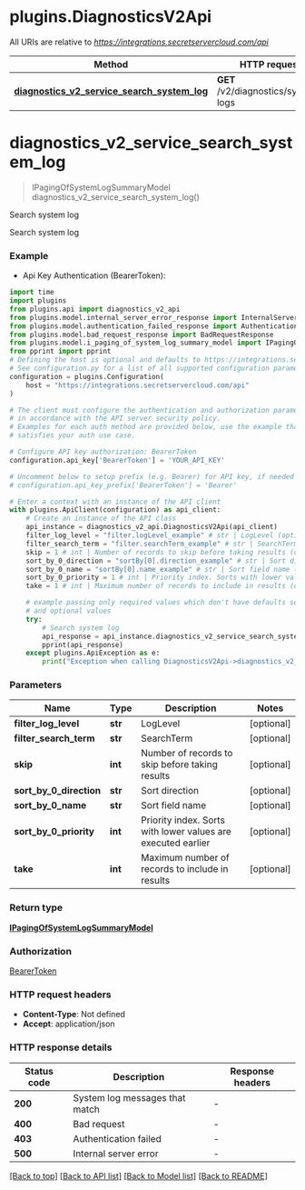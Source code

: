 # plugins.DiagnosticsV2Api

All URIs are relative to *https://integrations.secretservercloud.com/api*

Method | HTTP request | Description
------------- | ------------- | -------------
[**diagnostics_v2_service_search_system_log**](DiagnosticsV2Api.md#diagnostics_v2_service_search_system_log) | **GET** /v2/diagnostics/system-logs | Search system log


# **diagnostics_v2_service_search_system_log**
> IPagingOfSystemLogSummaryModel diagnostics_v2_service_search_system_log()

Search system log

Search system log

### Example

* Api Key Authentication (BearerToken):

```python
import time
import plugins
from plugins.api import diagnostics_v2_api
from plugins.model.internal_server_error_response import InternalServerErrorResponse
from plugins.model.authentication_failed_response import AuthenticationFailedResponse
from plugins.model.bad_request_response import BadRequestResponse
from plugins.model.i_paging_of_system_log_summary_model import IPagingOfSystemLogSummaryModel
from pprint import pprint
# Defining the host is optional and defaults to https://integrations.secretservercloud.com/api
# See configuration.py for a list of all supported configuration parameters.
configuration = plugins.Configuration(
    host = "https://integrations.secretservercloud.com/api"
)

# The client must configure the authentication and authorization parameters
# in accordance with the API server security policy.
# Examples for each auth method are provided below, use the example that
# satisfies your auth use case.

# Configure API key authorization: BearerToken
configuration.api_key['BearerToken'] = 'YOUR_API_KEY'

# Uncomment below to setup prefix (e.g. Bearer) for API key, if needed
# configuration.api_key_prefix['BearerToken'] = 'Bearer'

# Enter a context with an instance of the API client
with plugins.ApiClient(configuration) as api_client:
    # Create an instance of the API class
    api_instance = diagnostics_v2_api.DiagnosticsV2Api(api_client)
    filter_log_level = "filter.logLevel_example" # str | LogLevel (optional)
    filter_search_term = "filter.searchTerm_example" # str | SearchTerm (optional)
    skip = 1 # int | Number of records to skip before taking results (optional)
    sort_by_0_direction = "sortBy[0].direction_example" # str | Sort direction (optional)
    sort_by_0_name = "sortBy[0].name_example" # str | Sort field name (optional)
    sort_by_0_priority = 1 # int | Priority index. Sorts with lower values are executed earlier (optional)
    take = 1 # int | Maximum number of records to include in results (optional)

    # example passing only required values which don't have defaults set
    # and optional values
    try:
        # Search system log
        api_response = api_instance.diagnostics_v2_service_search_system_log(filter_log_level=filter_log_level, filter_search_term=filter_search_term, skip=skip, sort_by_0_direction=sort_by_0_direction, sort_by_0_name=sort_by_0_name, sort_by_0_priority=sort_by_0_priority, take=take)
        pprint(api_response)
    except plugins.ApiException as e:
        print("Exception when calling DiagnosticsV2Api->diagnostics_v2_service_search_system_log: %s\n" % e)
```


### Parameters

Name | Type | Description  | Notes
------------- | ------------- | ------------- | -------------
 **filter_log_level** | **str**| LogLevel | [optional]
 **filter_search_term** | **str**| SearchTerm | [optional]
 **skip** | **int**| Number of records to skip before taking results | [optional]
 **sort_by_0_direction** | **str**| Sort direction | [optional]
 **sort_by_0_name** | **str**| Sort field name | [optional]
 **sort_by_0_priority** | **int**| Priority index. Sorts with lower values are executed earlier | [optional]
 **take** | **int**| Maximum number of records to include in results | [optional]

### Return type

[**IPagingOfSystemLogSummaryModel**](IPagingOfSystemLogSummaryModel.md)

### Authorization

[BearerToken](../README.md#BearerToken)

### HTTP request headers

 - **Content-Type**: Not defined
 - **Accept**: application/json


### HTTP response details

| Status code | Description | Response headers |
|-------------|-------------|------------------|
**200** | System log messages that match |  -  |
**400** | Bad request |  -  |
**403** | Authentication failed |  -  |
**500** | Internal server error |  -  |

[[Back to top]](#) [[Back to API list]](../README.md#documentation-for-api-endpoints) [[Back to Model list]](../README.md#documentation-for-models) [[Back to README]](../README.md)

